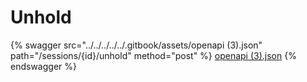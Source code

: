 # Unhold

{% swagger src="../../../../../.gitbook/assets/openapi (3).json" path="/sessions/{id}/unhold" method="post" %}
[openapi (3).json](<../../../../../.gitbook/assets/openapi (3).json>)
{% endswagger %}
